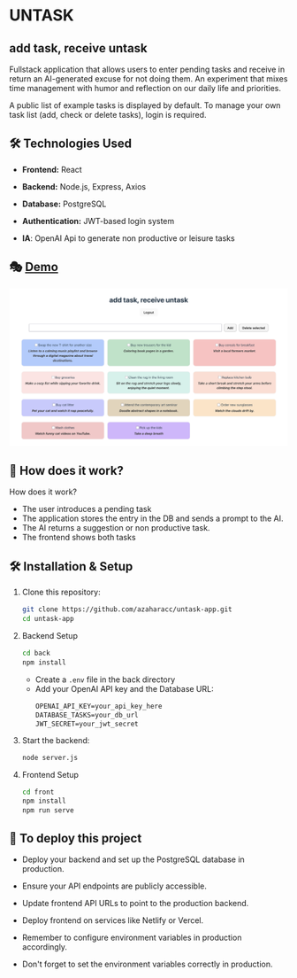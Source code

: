 # UNTASK

## add task, receive untask

Fullstack application that allows users to enter pending tasks and receive in return an AI-generated excuse for not doing them. An experiment that mixes time management with humor and reflection on our daily life and priorities.

A public list of example tasks is displayed by default. To manage your own task list (add, check or delete tasks), login is required.

## 🛠️ Technologies Used

- **Frontend:** React

- **Backend:** Node.js, Express, Axios

- **Database:** PostgreSQL

- **Authentication:** JWT-based login system

- **IA**: OpenAI Api to generate non productive or leisure tasks


## 🎭 [Demo](https://untask.vercel.app/)
![screenshot](screenshot.png)

## 🚀 How does it work?

How does it work?
- The user introduces a pending task
- The application stores the entry in the DB and sends a prompt to the AI.
- The AI returns a suggestion or non productive task.
- The frontend shows both tasks


## 🛠 Installation & Setup

1. Clone this repository:
   ```sh
   git clone https://github.com/azaharacc/untask-app.git
   cd untask-app
   ```
2. Backend Setup
   ```sh
   cd back
   npm install
   ```

   - Create a `.env` file in the back directory
   - Add your OpenAI API key and the Database URL:
     ```
     OPENAI_API_KEY=your_api_key_here
     DATABASE_TASKS=your_db_url
     JWT_SECRET=your_jwt_secret
     ```

4. Start the backend:
   ```sh
   node server.js
   ```
5. Frontend Setup
   ```sh
   cd front
   npm install
   npm run serve
   ```

## 🎉 To deploy this project

- Deploy your backend and set up the PostgreSQL database in production.

- Ensure your API endpoints are publicly accessible.

- Update frontend API URLs to point to the production backend.

- Deploy frontend on services like Netlify or Vercel.

- Remember to configure environment variables in production accordingly.

- Don't forget to set the environment variables correctly in production.
